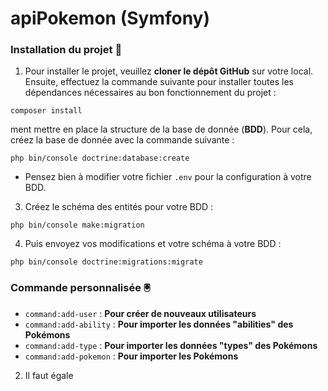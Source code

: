# apiPokemon (Symfony)

### Installation du projet 🎉

1) Pour installer le projet, veuillez __cloner le dépôt GitHub__ sur votre local.  
Ensuite, effectuez la commande suivante pour installer toutes les dépendances nécessaires au bon fonctionnement du projet : 
```
composer install
```
ment mettre en place la structure de la base de donnée (__BDD__). Pour cela, créez la base de donnée avec la commande suivante : 
```
php bin/console doctrine:database:create
```
* Pensez bien à modifier votre fichier `.env` pour la configuration à votre BDD.  

3) Créez le schéma des entités pour votre BDD : 
```
php bin/console make:migration
```
4) Puis envoyez vos modifications et votre schéma à votre BDD : 
```
php bin/console doctrine:migrations:migrate
```

### Commande personnalisée 🖲️
- `command:add-user` : __Pour créer de nouveaux utilisateurs__
- `command:add-ability` : __Pour importer les données "abilities" des Pokémons__
- `command:add-type` : __Pour importer les données "types" des Pokémons__
- `command:add-pokemon` : __Pour importer les Pokémons__
2) Il faut égale
